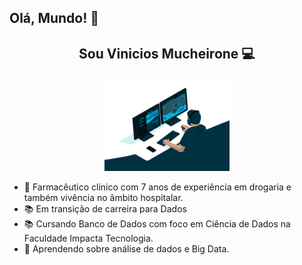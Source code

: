 ## Olá, Mundo! 👋
<h2 align="center">Sou Vinicios Mucheirone 💻</h2>

<p align="center">
  <img src="/giphy.gif" alt="Descrição da imagem" width="200"/>
</p>

- 💼 Farmacêutico clínico com 7 anos de experiência em drogaria e também vivência no âmbito hospitalar.
- 📚 Em transição de carreira para Dados
- 📚 Cursando Banco de Dados com foco em Ciência de Dados na Faculdade Impacta Tecnologia.
- 🌱 Aprendendo sobre análise de dados e Big Data.

